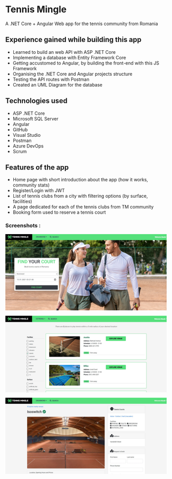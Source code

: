 # Tennis Mingle

A .NET Core + Angular Web app for the tennis community from Romania


## Experience gained while building this app

* Learned to build an web API with ASP .NET Core
* Implementing a database with Entity Framework Core
* Getting accustomed to Angular, by building the front-end with this JS Framework
* Organising the .NET Core and Angular projects structure
* Testing the API routes with Postman
* Created an UML Diagram for the database


## Technologies used 

* ASP .NET Core  
* Microsoft SQL Server
* Angular 
* GitHub
* Visual Studio
* Postman  
* Azure DevOps
* Scrum 


## Features of the app

* Home page with short introduction about the app (how it works, community stats)
* Register/Login with JWT
* List of tennis clubs from a city with filtering options (by surface, facilities)
* A page dedicated for each of the tennis clubs from TM community
* Booking form used to reserve a tennis court


### **Screenshots :**

![Home Page](./Documents/Screenshots/tm-screenshot1.jpg?raw=true)


![Tennis Clubs List Page](./Documents/Screenshots/tm-screenshot2.jpg?raw=true)


![Tennis Club Page](./Documents/Screenshots/tm-screenshot3.jpg?raw=true)
